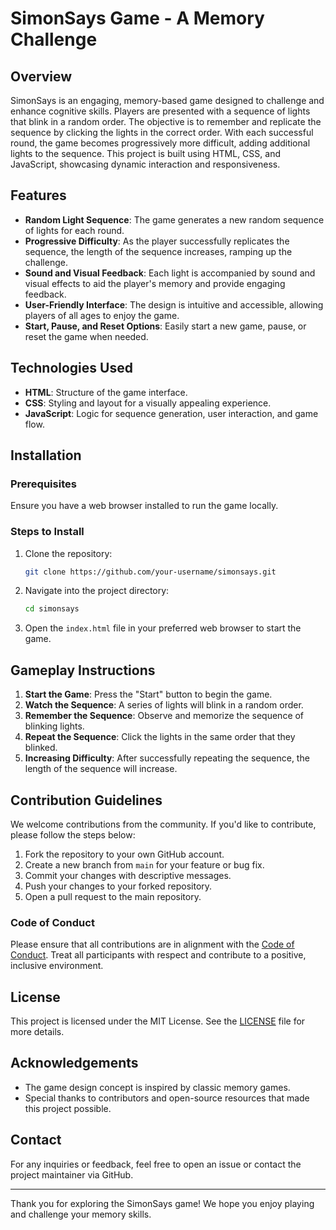 # SimonSays Game - A Memory Challenge

## Overview

SimonSays is an engaging, memory-based game designed to challenge and enhance cognitive skills. Players are presented with a sequence of lights that blink in a random order. The objective is to remember and replicate the sequence by clicking the lights in the correct order. With each successful round, the game becomes progressively more difficult, adding additional lights to the sequence. This project is built using HTML, CSS, and JavaScript, showcasing dynamic interaction and responsiveness.

## Features

- **Random Light Sequence**: The game generates a new random sequence of lights for each round.
- **Progressive Difficulty**: As the player successfully replicates the sequence, the length of the sequence increases, ramping up the challenge.
- **Sound and Visual Feedback**: Each light is accompanied by sound and visual effects to aid the player's memory and provide engaging feedback.
- **User-Friendly Interface**: The design is intuitive and accessible, allowing players of all ages to enjoy the game.
- **Start, Pause, and Reset Options**: Easily start a new game, pause, or reset the game when needed.

## Technologies Used

- **HTML**: Structure of the game interface.
- **CSS**: Styling and layout for a visually appealing experience.
- **JavaScript**: Logic for sequence generation, user interaction, and game flow.

## Installation

### Prerequisites

Ensure you have a web browser installed to run the game locally.

### Steps to Install

1. Clone the repository:
   ```bash
   git clone https://github.com/your-username/simonsays.git
   ```

2. Navigate into the project directory:
   ```bash
   cd simonsays
   ```

3. Open the `index.html` file in your preferred web browser to start the game.

## Gameplay Instructions

1. **Start the Game**: Press the "Start" button to begin the game.
2. **Watch the Sequence**: A series of lights will blink in a random order.
3. **Remember the Sequence**: Observe and memorize the sequence of blinking lights.
4. **Repeat the Sequence**: Click the lights in the same order that they blinked.
5. **Increasing Difficulty**: After successfully repeating the sequence, the length of the sequence will increase.

## Contribution Guidelines

We welcome contributions from the community. If you'd like to contribute, please follow the steps below:

1. Fork the repository to your own GitHub account.
2. Create a new branch from `main` for your feature or bug fix.
3. Commit your changes with descriptive messages.
4. Push your changes to your forked repository.
5. Open a pull request to the main repository.

### Code of Conduct

Please ensure that all contributions are in alignment with the [Code of Conduct](CODE_OF_CONDUCT.md). Treat all participants with respect and contribute to a positive, inclusive environment.

## License

This project is licensed under the MIT License. See the [LICENSE](LICENSE) file for more details.

## Acknowledgements

- The game design concept is inspired by classic memory games.
- Special thanks to contributors and open-source resources that made this project possible.

## Contact

For any inquiries or feedback, feel free to open an issue or contact the project maintainer via GitHub.

---

Thank you for exploring the SimonSays game! We hope you enjoy playing and challenge your memory skills.
